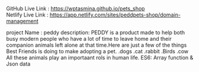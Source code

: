 GitHub Live Link :  https://wptasmina.github.io/pets_shop  
Netlify Live Link : https://app.netlify.com/sites/peddpets-shop/domain-management 


project Name : peddy
description: PEDDY is a product made to help both busy modern people who have a lot of time to leave home and their companion animals left alone at that time.Here are just a few of the things Best Friends is doing to make adopting a pet.
.dogs
.cat
.rabbit
.Birds
.cow
All these animals play an importaant rols in human life.
ES6: Array function  & Json data
